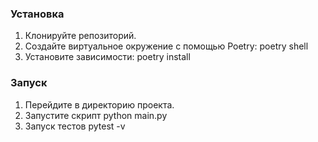 ### Установка

1. Клонируйте репозиторий.
2. Создайте виртуальное окружение с помощью Poetry: poetry shell
3. Установите зависимости: poetry install

### Запуск

1. Перейдите в директорию проекта.
2. Запустите скрипт python main.py
3. Запуск тестов pytest -v

